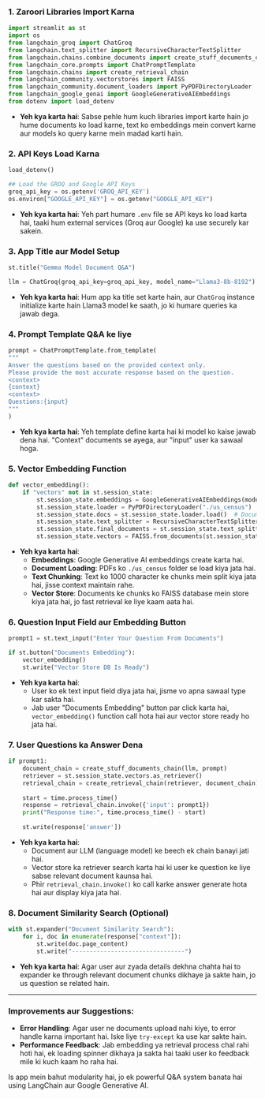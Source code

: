 

### 1. **Zaroori Libraries Import Karna**
```python
import streamlit as st
import os
from langchain_groq import ChatGroq
from langchain.text_splitter import RecursiveCharacterTextSplitter
from langchain.chains.combine_documents import create_stuff_documents_chain
from langchain_core.prompts import ChatPromptTemplate
from langchain.chains import create_retrieval_chain
from langchain_community.vectorstores import FAISS
from langchain_community.document_loaders import PyPDFDirectoryLoader
from langchain_google_genai import GoogleGenerativeAIEmbeddings
from dotenv import load_dotenv
```
- **Yeh kya karta hai**: Sabse pehle hum kuch libraries import karte hain jo hume documents ko load karne, text ko embeddings mein convert karne aur models ko query karne mein madad karti hain.

### 2. **API Keys Load Karna**
```python
load_dotenv()

## Load the GROQ and Google API Keys
groq_api_key = os.getenv('GROQ_API_KEY')
os.environ["GOOGLE_API_KEY"] = os.getenv("GOOGLE_API_KEY")
```
- **Yeh kya karta hai**: Yeh part humare `.env` file se API keys ko load karta hai, taaki hum external services (Groq aur Google) ka use securely kar sakein.

### 3. **App Title aur Model Setup**
```python
st.title("Gemma Model Document Q&A")

llm = ChatGroq(groq_api_key=groq_api_key, model_name="Llama3-8b-8192")
```
- **Yeh kya karta hai**: Hum app ka title set karte hain, aur `ChatGroq` instance initialize karte hain Llama3 model ke saath, jo ki humare queries ka jawab dega.

### 4. **Prompt Template Q&A ke liye**
```python
prompt = ChatPromptTemplate.from_template(
"""
Answer the questions based on the provided context only.
Please provide the most accurate response based on the question.
<context>
{context}
<context>
Questions:{input}
"""
)
```
- **Yeh kya karta hai**: Yeh template define karta hai ki model ko kaise jawab dena hai. "Context" documents se ayega, aur "input" user ka sawaal hoga.

### 5. **Vector Embedding Function**
```python
def vector_embedding():
    if "vectors" not in st.session_state:
        st.session_state.embeddings = GoogleGenerativeAIEmbeddings(model="models/embedding-001")
        st.session_state.loader = PyPDFDirectoryLoader("./us_census")  # Data Ingestion
        st.session_state.docs = st.session_state.loader.load()  # Document Loading
        st.session_state.text_splitter = RecursiveCharacterTextSplitter(chunk_size=1000, chunk_overlap=200)  # Chunk Creation
        st.session_state.final_documents = st.session_state.text_splitter.split_documents(st.session_state.docs[:20])  # Splitting
        st.session_state.vectors = FAISS.from_documents(st.session_state.final_documents, st.session_state.embeddings)  # Vector OpenAI embeddings
```
- **Yeh kya karta hai**:
  - **Embeddings**: Google Generative AI embeddings create karta hai.
  - **Document Loading**: PDFs ko `./us_census` folder se load kiya jata hai.
  - **Text Chunking**: Text ko 1000 character ke chunks mein split kiya jata hai, jisse context maintain rahe.
  - **Vector Store**: Documents ke chunks ko FAISS database mein store kiya jata hai, jo fast retrieval ke liye kaam aata hai.

### 6. **Question Input Field aur Embedding Button**
```python
prompt1 = st.text_input("Enter Your Question From Documents")

if st.button("Documents Embedding"):
    vector_embedding()
    st.write("Vector Store DB Is Ready")
```
- **Yeh kya karta hai**:
  - User ko ek text input field diya jata hai, jisme vo apna sawaal type kar sakta hai.
  - Jab user "Documents Embedding" button par click karta hai, `vector_embedding()` function call hota hai aur vector store ready ho jata hai.

### 7. **User Questions ka Answer Dena**
```python
if prompt1:
    document_chain = create_stuff_documents_chain(llm, prompt)
    retriever = st.session_state.vectors.as_retriever()
    retrieval_chain = create_retrieval_chain(retriever, document_chain)
    
    start = time.process_time()
    response = retrieval_chain.invoke({'input': prompt1})
    print("Response time:", time.process_time() - start)
    
    st.write(response['answer'])
```
- **Yeh kya karta hai**:
  - Document aur LLM (language model) ke beech ek chain banayi jati hai.
  - Vector store ka retriever search karta hai ki user ke question ke liye sabse relevant document kaunsa hai.
  - Phir `retrieval_chain.invoke()` ko call karke answer generate hota hai aur display kiya jata hai.

### 8. **Document Similarity Search (Optional)**
```python
with st.expander("Document Similarity Search"):
    for i, doc in enumerate(response["context"]):
        st.write(doc.page_content)
        st.write("--------------------------------")
```
- **Yeh kya karta hai**: Agar user aur zyada details dekhna chahta hai to expander ke through relevant document chunks dikhaye ja sakte hain, jo us question se related hain.

---

### Improvements aur Suggestions:
- **Error Handling**: Agar user ne documents upload nahi kiye, to error handle karna important hai. Iske liye `try-except` ka use kar sakte hain.
- **Performance Feedback**: Jab embedding ya retrieval process chal rahi hoti hai, ek loading spinner dikhaya ja sakta hai taaki user ko feedback mile ki kuch kaam ho raha hai.

Is app mein bahut modularity hai, jo ek powerful Q&A system banata hai using LangChain aur Google Generative AI.
